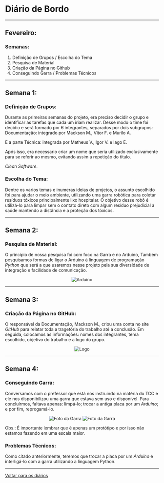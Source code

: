 # Diário de Bordo

---
## Fevereiro:
### Semanas:
1. Definição de Grupos / Escolha do Tema
2. Pesquisa de Material
3. Criação da Página no Github
4. Conseguindo Garra / Problemas Técnicos

---
## Semana 1:
### Definição de Grupos:

Durante as primeiras semanas do projeto, era preciso decidir o grupo e identificar as tarefas que cada um iriam realizar. Desse modo o time foi decidio e será formado por 6 integrantes, separados por dois  subgrupos:
Documentação: integrado por Mackson M., Vitor F. e Murilo A. 

E a parte Técnica: integrada por Matheus V., Igor V. e Iago E.

Após isso, era necessario criar um nome que seria utilizado exclusivamente para se referir ao mesmo, evitando assim a repetição do titulo. 

<i>Clean Software</i>.

### Escolha do Tema:

Dentre os varios temas e inumeras ideias de projetos, o assunto escolhido foi para ajudar o meio ambiente, utilizando uma garra robótica para coletar resíduos tóxicos principalmente lixo hospitalar. O objetivo desse robô é utilizá-lo para limpar sem o contato direto com algum resíduo prejudicial a saúde mantendo a distância e a proteção dos tóxicos.

---

## Semana 2:
### Pesquisa de Material:

O princípio de nossa pesquisa foi com foco na Garra e no Arduino, Também pesquisamos formas de ligar o Arduino à linguagem de programação <i>Python</i> que será a que usaremos nesse projeto pela sua diversidade de integração e facilidade de comunicação.

<center>

![Arduino](./imagens/arduino.jpg)

</center>

---

## Semana 3:
### Criação da Página no GitHub:

O responsável da Documentação, Mackson M., criou uma conta no site <i>GitHub</i> para relatar toda a tragetória do trabalho até a conclusão. Em seguida, colocamos as informações: nomes dos integrantes, tema escolhido, objetivo do trabalho e a logo do grupo.

<center>

![Logo](./imagens/logo_cs.png)

</center>

---

## Semana 4:
### Conseguindo Garra:

Conversamos com o prefessor que está nos instruindo na matéria do TCC e ele nos disponibilizou uma garra que estava sem uso e disponível. Para concluírmos, faltava apenas: limpá-lo; trocar a antiga placa por um <i>Arduino</i>; e por fim, reprogamá-lo.

<center>

![Foto da Garra](./imagens/garra01_fev.jpeg)
![Foto da Garra](./imagens/garra02_fev.jpeg)

</center>

Obs.: É importante lembrar que é apenas um protótipo e por isso não estamos fazendo em uma escala maior.

### Problemas Técnicos:

Como citado anteriormente, teremos que trocar a placa por um <i>Arduino</i> e interligá-lo com a garra utilizando a linguagem Python.

---

[Voltar para os diários](./menu_diario.md)
